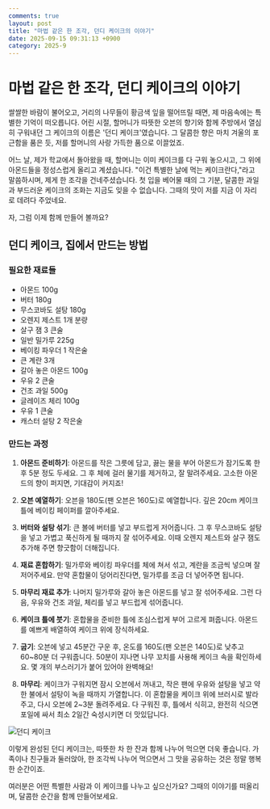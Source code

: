 ```yaml
---
comments: true
layout: post
title: "마법 같은 한 조각, 던디 케이크의 이야기"
date: 2025-09-15 09:31:13 +0900
category: 2025-9
---
```


# 마법 같은 한 조각, 던디 케이크의 이야기

쌀쌀한 바람이 불어오고, 거리의 나무들이 황금색 잎을 떨어뜨릴 때면, 제 마음속에는 특별한 기억이 떠오릅니다. 어린 시절, 할머니가 따뜻한 오븐의 향기와 함께 주방에서 열심히 구워내던 그 케이크의 이름은 '던디 케이크'였습니다. 그 달콤한 향은 마치 겨울의 포근함을 품은 듯, 저를 할머니의 사랑 가득한 품으로 이끌었죠. 

어느 날, 제가 학교에서 돌아왔을 때, 할머니는 이미 케이크를 다 구워 놓으시고, 그 위에 아몬드들을 정성스럽게 올리고 계셨습니다. "이건 특별한 날에 먹는 케이크란다,"라고 말씀하시며, 제게 한 조각을 건네주셨습니다. 첫 입을 베어물 때의 그 기분, 달콤한 과일과 부드러운 케이크의 조화는 지금도 잊을 수 없습니다. 그때의 맛이 저를 지금 이 자리로 데려다 주었네요.

자, 그럼 이제 함께 만들어 볼까요? 

## 던디 케이크, 집에서 만드는 방법

### 필요한 재료들

- 아몬드 100g
- 버터 180g
- 무스코바도 설탕 180g
- 오렌지 제스트 1개 분량
- 살구 잼 3 큰술
- 일반 밀가루 225g
- 베이킹 파우더 1 작은술
- 큰 계란 3개
- 갈아 놓은 아몬드 100g
- 우유 2 큰술
- 건조 과일 500g
- 글레이즈 체리 100g
- 우유 1 큰술
- 캐스터 설탕 2 작은술

### 만드는 과정

1. **아몬드 준비하기**: 아몬드를 작은 그릇에 담고, 끓는 물을 부어 아몬드가 잠기도록 한 후 5분 정도 두세요. 그 후 체에 걸러 물기를 제거하고, 잘 말려주세요. 고소한 아몬드의 향이 퍼지면, 기대감이 커지죠!

2. **오븐 예열하기**: 오븐을 180도(팬 오븐은 160도)로 예열합니다. 깊은 20cm 케이크 틀에 베이킹 페이퍼를 깔아주세요. 

3. **버터와 설탕 섞기**: 큰 볼에 버터를 넣고 부드럽게 저어줍니다. 그 후 무스코바도 설탕을 넣고 가볍고 푹신하게 될 때까지 잘 섞어주세요. 이때 오렌지 제스트와 살구 잼도 추가해 주면 향긋함이 더해집니다.

4. **재료 혼합하기**: 밀가루와 베이킹 파우더를 체에 쳐서 섞고, 계란을 조금씩 넣으며 잘 저어주세요. 만약 혼합물이 덩어리진다면, 밀가루를 조금 더 넣어주면 됩니다.

5. **마무리 재료 추가**: 나머지 밀가루와 갈아 놓은 아몬드를 넣고 잘 섞어주세요. 그런 다음, 우유와 건조 과일, 체리를 넣고 부드럽게 섞어줍니다. 

6. **케이크 틀에 붓기**: 혼합물을 준비한 틀에 조심스럽게 부어 고르게 펴줍니다. 아몬드를 예쁘게 배열하여 케이크 위에 장식하세요. 

7. **굽기**: 오븐에 넣고 45분간 구운 후, 온도를 160도(팬 오븐은 140도)로 낮추고 60~80분 더 구워줍니다. 50분이 지나면 나무 꼬치를 사용해 케이크 속을 확인하세요. 몇 개의 부스러기가 붙어 있어야 완벽해요!

8. **마무리**: 케이크가 구워지면 잠시 오븐에서 꺼내고, 작은 팬에 우유와 설탕을 넣고 약한 불에서 설탕이 녹을 때까지 가열합니다. 이 혼합물을 케이크 위에 브러시로 발라주고, 다시 오븐에 2~3분 돌려주세요. 다 구워진 후, 틀에서 식히고, 완전히 식으면 포일에 싸서 최소 2일간 숙성시키면 더 맛있답니다. 

![던디 케이크](https://www.themealdb.com/images/media/meals/wxyvqq1511723401.jpg)

이렇게 완성된 던디 케이크는, 따뜻한 차 한 잔과 함께 나누어 먹으면 더욱 좋습니다. 가족이나 친구들과 둘러앉아, 한 조각씩 나누어 먹으면서 그 맛을 공유하는 것은 정말 행복한 순간이죠. 

여러분은 어떤 특별한 사람과 이 케이크를 나누고 싶으신가요? 그때의 이야기를 떠올리며, 달콤한 순간을 함께 만들어보세요.